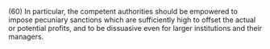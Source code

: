 (60) In particular, the competent authorities should be empowered to impose pecuniary sanctions which are sufficiently high to offset the actual or potential profits, and to be dissuasive even for larger institutions and their managers.